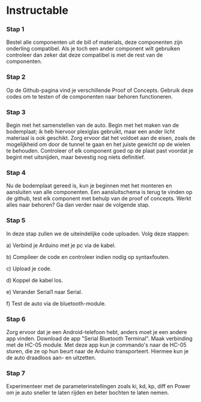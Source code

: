 # Instructable
 

### Stap 1
Bestel alle componenten uit de bill of materials, deze componenten zijn onderling compatibel. Als je toch een ander component wilt gebruiken controleer dan zeker dat deze compatibel is met de rest van de componenten.

### Stap 2
Op de Github-pagina vind je verschillende Proof of Concepts. Gebruik deze codes om te testen of de componenten naar behoren functioneren.

### Stap 3
Begin met het samenstellen van de auto. Begin met het maken van de bodemplaat; ik heb hiervoor plexiglas gebruikt, maar een ander licht materiaal is ook geschikt. Zorg ervoor dat het voldoet aan de eisen, zoals de mogelijkheid om door de tunnel te gaan en het juiste gewicht op de wielen te behouden. Controleer of elk component goed op de plaat past voordat je begint met uitsnijden, maar bevestig nog niets definitief.

### Stap 4
Nu de bodemplaat gereed is, kun je beginnen met het monteren en aansluiten van alle componenten. Een aansluitschema is terug te vinden op de github, test elk component met behulp van de proof of concepts. Werkt alles naar behoren? Ga dan verder naar de volgende stap.

### Stap 5
In deze stap zullen we de uiteindelijke code uploaden. Volg deze stappen:

a) Verbind je Arduino met je pc via de kabel.

b) Compileer de code en controleer indien nodig op syntaxfouten.

c) Upload je code.

d) Koppel de kabel los.

e) Verander Serial1 naar Serial.

f) Test de auto via de bluetooth-module.

### Stap 6
Zorg ervoor dat je een Android-telefoon hebt, anders moet je een andere app vinden. Download de app "Serial Bluetooth Terminal". Maak verbinding met de HC-05 module. Met deze app kun je commando's naar de HC-05 sturen, die ze op hun beurt naar de Arduino transporteert. Hiermee kun je de auto draadloos aan- en uitzetten.

### Stap 7
Experimenteer met de parameterinstellingen zoals ki, kd, kp, diff en Power om je auto sneller te laten rijden en beter bochten te laten nemen.





